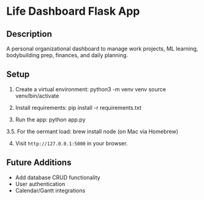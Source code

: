 # Life Dashboard Flask App

## Description
A personal organizational dashboard to manage work projects, ML learning, bodybuilding prep, finances, and daily planning.

## Setup
1. Create a virtual environment:
python3 -m venv venv
source venv/bin/activate

2. Install requirements:
pip install -r requirements.txt

3. Run the app:
python app.py

3.5. For the oermant load:
brew install node (on Mac via Homebrew)


4. Visit `http://127.0.0.1:5000` in your browser.

## Future Additions
- Add database CRUD functionality
- User authentication
- Calendar/Gantt integrations
